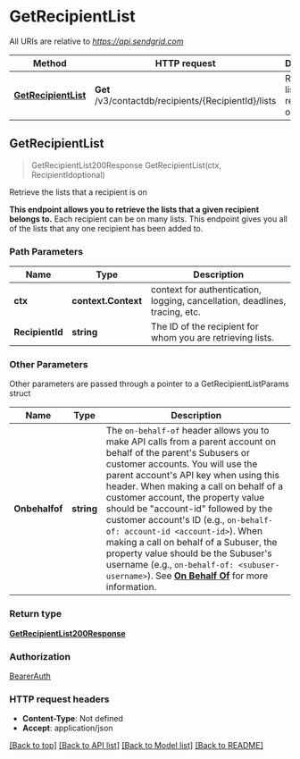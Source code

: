 # GetRecipientList

All URIs are relative to *https://api.sendgrid.com*

Method | HTTP request | Description
------------- | ------------- | -------------
[**GetRecipientList**](GetRecipientList.md#GetRecipientList) | **Get** /v3/contactdb/recipients/{RecipientId}/lists | Retrieve the lists that a recipient is on



## GetRecipientList

> GetRecipientList200Response GetRecipientList(ctx, RecipientIdoptional)

Retrieve the lists that a recipient is on

**This endpoint allows you to retrieve the lists that a given recipient belongs to.**  Each recipient can be on many lists. This endpoint gives you all of the lists that any one recipient has been added to.

### Path Parameters


Name | Type | Description
------------- | ------------- | -------------
**ctx** | **context.Context** | context for authentication, logging, cancellation, deadlines, tracing, etc.
**RecipientId** | **string** | The ID of the recipient for whom you are retrieving lists.

### Other Parameters

Other parameters are passed through a pointer to a GetRecipientListParams struct


Name | Type | Description
------------- | ------------- | -------------
**Onbehalfof** | **string** | The `on-behalf-of` header allows you to make API calls from a parent account on behalf of the parent's Subusers or customer accounts. You will use the parent account's API key when using this header. When making a call on behalf of a customer account, the property value should be \"account-id\" followed by the customer account's ID (e.g., `on-behalf-of: account-id <account-id>`). When making a call on behalf of a Subuser, the property value should be the Subuser's username (e.g., `on-behalf-of: <subuser-username>`). See [**On Behalf Of**](https://docs.sendgrid.com/api-reference/how-to-use-the-sendgrid-v3-api/on-behalf-of) for more information.

### Return type

[**GetRecipientList200Response**](GetRecipientList200Response.md)

### Authorization

[BearerAuth](../README.md#BearerAuth)

### HTTP request headers

- **Content-Type**: Not defined
- **Accept**: application/json

[[Back to top]](#) [[Back to API list]](../README.md#documentation-for-api-endpoints)
[[Back to Model list]](../README.md#documentation-for-models)
[[Back to README]](../README.md)

